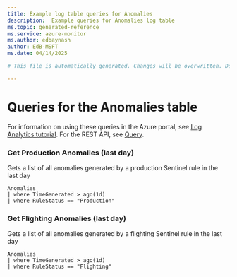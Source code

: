 ```yaml
---
title: Example log table queries for Anomalies
description:  Example queries for Anomalies log table
ms.topic: generated-reference
ms.service: azure-monitor
ms.author: edbaynash
author: EdB-MSFT
ms.date: 04/14/2025

# This file is automatically generated. Changes will be overwritten. Do not change this file directly. 

---
```


# Queries for the Anomalies table

For information on using these queries in the Azure portal, see [Log Analytics tutorial](/azure/azure-monitor/logs/log-analytics-tutorial). For the REST API, see [Query](/rest/api/loganalytics/query).


### Get Production Anomalies (last day)  


Gets a list of all anomalies generated by a production Sentinel rule in the last day  

```query
Anomalies
| where TimeGenerated > ago(1d)
| where RuleStatus == "Production"
```



### Get Flighting Anomalies (last day)  


Gets a list of all anomalies generated by a flighting Sentinel rule in the last day  

```query
Anomalies
| where TimeGenerated > ago(1d)
| where RuleStatus == "Flighting"
```

